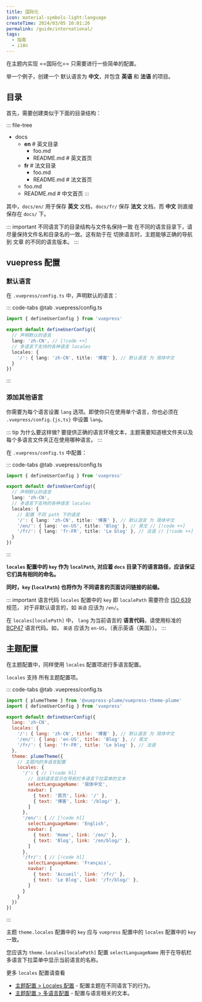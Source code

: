 ```yaml
---
title: 国际化
icon: material-symbols-light:language
createTime: 2024/03/05 10:01:26
permalink: /guide/international/
tags:
  - 指南
  - i18n
---
```


在主题内实现 ==国际化== 只需要进行一些简单的配置。

举一个例子，创建一个 默认语言为 **中文**，并包含 **英语** 和 **法语** 的项目。

## 目录

首先，需要创建类似于下面的目录结构：

::: file-tree

- docs
  - **en**  \# 英文目录
    - foo.md
    - README.md  \# 英文首页
  - **fr**  \# 法文目录
    - foo.md
    - README.md  \# 法文首页
  - foo.md
  - README.md  \# 中文首页
:::

其中，`docs/en/` 用于保存 **英文** 文档，`docs/fr/` 保存 **法文** 文档，而 **中文** 则直接保存在 `docs/` 下。

::: important 不同语言下的目录结构与文件名保持一致
在不同的语言目录下，请尽量保持文件名和目录名的一致。这有助于在 切换语言时，主题能够正确的导航到 文章
的不同的语言版本。
:::

## vuepress 配置

### 默认语言

在 `.vuepress/config.ts` 中，声明默认的语言：

::: code-tabs
@tab .vuepress/config.ts

```ts
import { defineUserConfig } from 'vuepress'

export default defineUserConfig({
  // 声明默认的语言
  lang: 'zh-CN', // [!code ++]
  // 多语言下支持的各种语言 locales
  locales: {
    '/': { lang: 'zh-CN', title: '博客' }, // 默认语言 为 简体中文
  }
})
```

:::

### 添加其他语言

你需要为每个语言设置 `lang` 选项。即使你只在使用单个语言，你也必须在 `.vuepress/config.{js,ts}` 中设置 `lang`。

::: tip 为什么要这样做?
要提供正确的语言环境文本，主题需要知道根文件夹以及每个多语言文件夹正在使用哪种语言。
:::

在 `.vuepress/config.ts` 中配置：

::: code-tabs
@tab .vuepress/config.ts

```ts
import { defineUserConfig } from 'vuepress'

export default defineUserConfig({
  // 声明默认的语言
  lang: 'zh-CN',
  // 多语言下支持的各种语言 locales
  locales: {
    // 配置 不同 path 下的语言
    '/': { lang: 'zh-CN', title: '博客' }, // 默认语言 为 简体中文
    '/en/': { lang: 'en-US', title: 'Blog' }, // 英文 // [!code ++]
    '/fr/': { lang: 'fr-FR', title: 'Le blog' }, // 法语 // [!code ++]
  }
})
```

:::

**`locales` 配置中的 `key` 作为 `localPath`, 对应着 `docs` 目录下的语言路径，应该保证它们具有相同的命名。**

**同时，`key` (`localPath`) 也将作为 不同语言的页面访问链接的前缀。**

::: important 语言代码
`locales` 配置中的 `key` 即 `localePath` 需要符合 [ISO 639](https://zh.wikipedia.org/wiki/ISO_639-1) 规范，
对于非默认语言的，如 `英语` 应该为 `/en/`。

在 `locales[localePath]` 中， `lang` 为当前语言的 **语言代码**，请使用标准的 [BCP47](https://www.ietf.org/rfc/bcp/bcp47.txt) 语言代码。如， `英语` 应该为 `en-US`，（表示英语（美国））。
:::

## 主题配置

在主题配置中，同样使用 `locales` 配置项进行多语言配置。

`locales` 支持 所有主题配置项。

::: code-tabs
@tab .vuepress/config.ts

```js
import { plumeTheme } from '@vuepress-plume/vuepress-theme-plume'
import { defineUserConfig } from 'vuepress'

export default defineUserConfig({
  lang: 'zh-CN',
  locales: {
    '/': { lang: 'zh-CN', title: '博客' }, // 默认语言 为 简体中文
    '/en/': { lang: 'en-US', title: 'Blog' }, // 英文
    '/fr/': { lang: 'fr-FR', title: 'Le blog' }, // 法语
  },
  theme: plumeTheme({
    // 主题内的多语言配置
    locales: {
      '/': { // [!code hl]
        // 当前语言显示在导航栏多语言下拉菜单的文本
        selectLanguageName: '简体中文',
        navbar: [
          { text: '首页', link: '/' },
          { text: '博客', link: '/blog/' },
        ]
      },
      '/en/': { // [!code hl]
        selectLanguageName: 'English',
        navbar: [
          { text: 'Home', link: '/en/' },
          { text: 'Blog', link: '/en/blog/' },
        ]
      },
      '/fr/': { // [!code hl]
        selectLanguageName: 'Français',
        navbar: [
          { text: 'Accueil', link: '/fr/' },
          { text: 'Le Blog', link: '/fr/blog/' },
        ]
      }
    }
  })
})
```

:::

主题 `theme.locales` 配置中的 `key` 应与 `vuepress` 配置中的 `locales` 配置中的 `key` 一致。

您应该为 `theme.locales[localePath]` 配置 `selectLanguageName` 用于在导航栏多语言下拉菜单中显示当前语言的名称。

更多 `locales` 配置请查看

- [主题配置 > Locales 配置](../config/主题配置.md#locale-配置) - 配置主题在不同语言下的行为。
- [主题配置 > 多语言配置](../config/多语言配置.md) - 配置与语言相关的文本。
